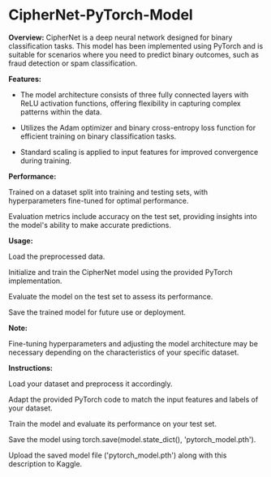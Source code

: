 # CipherNet-PyTorch-Model

**Overview:**
CipherNet is a deep neural network designed for binary classification tasks. This model has been implemented using PyTorch and is suitable for scenarios where you need to predict binary outcomes, such as fraud detection or spam classification.

**Features:**

* The model architecture consists of three fully connected layers with ReLU activation functions, offering flexibility in capturing complex patterns within the data.

* Utilizes the Adam optimizer and binary cross-entropy loss function for efficient training on binary classification tasks.

* Standard scaling is applied to input features for improved convergence during training.

**Performance:**

Trained on a dataset split into training and testing sets, with hyperparameters fine-tuned for optimal performance.

Evaluation metrics include accuracy on the test set, providing insights into the model's ability to make accurate predictions.

**Usage:**

Load the preprocessed data.

Initialize and train the CipherNet model using the provided PyTorch implementation.

Evaluate the model on the test set to assess its performance.

Save the trained model for future use or deployment.

**Note:**

Fine-tuning hyperparameters and adjusting the model architecture may be necessary depending on the characteristics of your specific dataset.

**Instructions:**

Load your dataset and preprocess it accordingly.

Adapt the provided PyTorch code to match the input features and labels of your dataset.

Train the model and evaluate its performance on your test set.

Save the model using torch.save(model.state_dict(), 'pytorch_model.pth').

Upload the saved model file ('pytorch_model.pth') along with this description to Kaggle.
